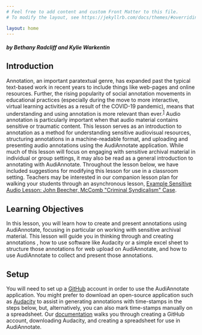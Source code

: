 ```yaml
---
# Feel free to add content and custom Front Matter to this file.
# To modify the layout, see https://jekyllrb.com/docs/themes/#overriding-theme-defaults

layout: home
---
```


##### by Bethany Radcliff and Kylie Warkentin

## Introduction

Annotation, an important paratextual genre, has expanded past the typical text-based work in recent years to include things like web-pages and online resources. Further, the rising popularity of social annotation movements in educational practices (especially during the move to more interactive, virtual learning activities as a result of the COVID-19 pandemic), means that understanding and using annotation is more relevant than ever.<sup>[1](#footnote1)</sup> Audio annotation is particularly important when that audio material contains sensitive or traumatic content. This lesson serves as an introduction to annotation as a method for understanding sensitive audiovisual resources, structuring annotations in a machine-readable format, and uploading and presenting audio annotations using the AudiAnnotate application. While much of this lesson will focus on engaging with sensitive archival material in individual or group settings, it may also be read as a general introduction to annotating with AudiAnnotate. Throughout the lesson below, we have included suggestions for modifying this lesson for use in a classroom setting. Teachers may be interested in our companion lesson plan for walking your students through an asynchronous lesson, [Example Sensitive Audio Lesson: John Beecher, McComb "Criminal Syndicalism" Case](https://kywark.github.io/example-sensitive-audio-lesson-beecher/).

## Learning Objectives

In this lesson, you will learn how to create and present annotations using AudiAnnotate, focusing in particular on working with sensitive archival material. This lesson will guide you in thinking through and creating annotations , how to use software like Audacity or a simple excel sheet to structure those annotations for web upload on AudiAnnotate, and how to use AudiAnnotate to collect and present those annotations. 

## Setup

You will need to set up a [GitHub](https://github.com/) account in order to use the AudiAnnotate application. You might prefer to download an open-source application such as [Audacity](https://www.audacityteam.org/) to assist in generating annotations with time-stamps in the steps below, but, alternatively, you can also mark time-stamps manually on a spreadsheet. Our [documentation](https://hipstas.github.io/AudiAnnotate/documentation.html) walks you through creating a GitHub account, downloading Audacity, and creating a spreadsheet for use in AudiAnnotate.
